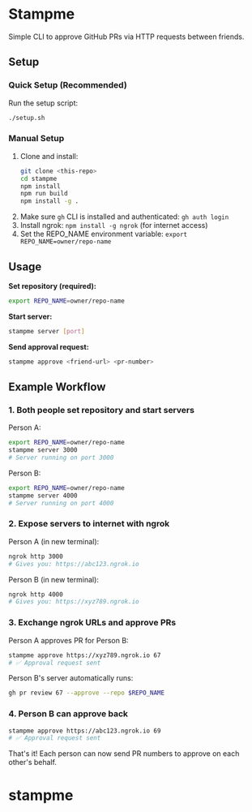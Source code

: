 # Stampme

Simple CLI to approve GitHub PRs via HTTP requests between friends.

## Setup

### Quick Setup (Recommended)

Run the setup script:

```bash
./setup.sh
```

### Manual Setup

1. Clone and install:
   ```bash
   git clone <this-repo>
   cd stampme
   npm install
   npm run build
   npm install -g .
   ```
2. Make sure `gh` CLI is installed and authenticated: `gh auth login`
3. Install ngrok: `npm install -g ngrok` (for internet access)
4. Set the REPO_NAME environment variable: `export REPO_NAME=owner/repo-name`

## Usage

**Set repository (required):**

```bash
export REPO_NAME=owner/repo-name
```

**Start server:**

```bash
stampme server [port]
```

**Send approval request:**

```bash
stampme approve <friend-url> <pr-number>
```

## Example Workflow

### 1. Both people set repository and start servers

Person A:

```bash
export REPO_NAME=owner/repo-name
stampme server 3000
# Server running on port 3000
```

Person B:

```bash
export REPO_NAME=owner/repo-name
stampme server 4000
# Server running on port 4000
```

### 2. Expose servers to internet with ngrok

Person A (in new terminal):

```bash
ngrok http 3000
# Gives you: https://abc123.ngrok.io
```

Person B (in new terminal):

```bash
ngrok http 4000
# Gives you: https://xyz789.ngrok.io
```

### 3. Exchange ngrok URLs and approve PRs

Person A approves PR for Person B:

```bash
stampme approve https://xyz789.ngrok.io 67
# ✅ Approval request sent
```

Person B's server automatically runs:

```bash
gh pr review 67 --approve --repo $REPO_NAME
```

### 4. Person B can approve back

```bash
stampme approve https://abc123.ngrok.io 69
# ✅ Approval request sent
```

That's it! Each person can now send PR numbers to approve on each other's behalf.

# stampme
